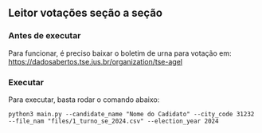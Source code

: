 ## Leitor votações seção a seção

### Antes de executar
Para funcionar, é preciso baixar o boletim de urna para votação em: https://dadosabertos.tse.jus.br/organization/tse-agel

### Executar
Para executar, basta rodar o comando abaixo:

```
python3 main.py --candidate_name "Nome do Cadidato" --city_code 31232 --file_nam "files/1_turno_se_2024.csv" --election_year 2024
```